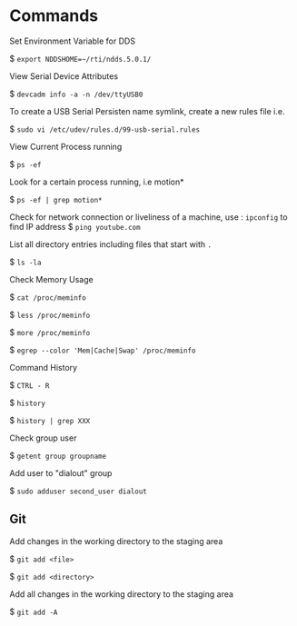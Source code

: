 # Commands

Set Environment Variable for DDS

$  `export NDDSHOME=~/rti/ndds.5.0.1/`

View Serial Device Attributes

$  `devcadm info -a -n /dev/ttyUSB0`

To create a USB Serial Persisten name symlink, create a new rules file i.e.

$  `sudo vi /etc/udev/rules.d/99-usb-serial.rules`

View Current Process running

$  `ps -ef`

Look for a certain process running, i.e motion*

$  `ps -ef | grep motion*`

Check for network connection or liveliness of a machine, use : `ipconfig` to find IP address
$  `ping youtube.com`

List all directory entries including files that start with `.`

$  `ls -la`

Check Memory Usage

$ `cat /proc/meminfo`

$ `less /proc/meminfo`

$ `more /proc/meminfo`

$ `egrep --color 'Mem|Cache|Swap' /proc/meminfo`

Command History

$ `CTRL - R`

$ `history`

$ `history | grep XXX`

Check group user

$ `getent group groupname`

Add user to "dialout" group

$ `sudo adduser second_user dialout`

## Git

Add changes in the working directory to the staging area

$  `git add <file>`

$  `git add <directory>`

Add all changes in the working directory to the staging area

$  `git add -A`

